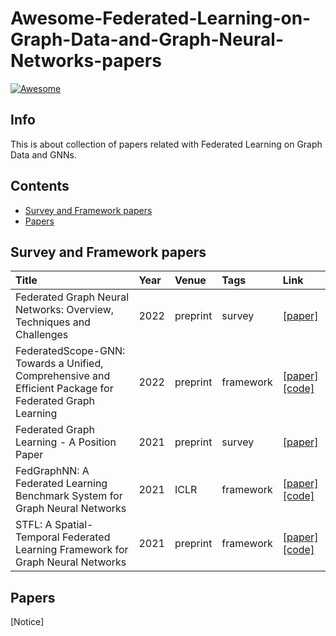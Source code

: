# Awesome-Federated-Learning-on-Graph-Data-and-Graph-Neural-Networks-papers

[![Awesome](https://cdn.rawgit.com/sindresorhus/awesome/d7305f38d29fed78fa85652e3a63e154dd8e8829/media/badge.svg)](https://github.com/sindresorhus/awesome)

## Info
This is about collection of papers related with Federated Learning on Graph Data and GNNs.

## Contents

- [Survey and Framework papers](#Survey-and-Framework-papers)
- [Papers](#Papers)


## Survey and Framework papers

|Title|Year|Venue|Tags|Link|
|:----|:---|:----|:---|:---|
|Federated Graph Neural Networks: Overview, Techniques and Challenges|2022|preprint|survey|[[paper]](https://arxiv.org/pdf/2202.07256.pdf)|
|FederatedScope-GNN: Towards a Unified, Comprehensive and Efficient Package for Federated Graph Learning|2022|preprint|framework|[[paper]](https://arxiv.org/pdf/2204.05562.pdf) [[code]](https://github.com/alibaba/FederatedScope)|Cora, CiteSeer, PubMed, FedDBLP, Ciao, Taobao, WN18, FB15k-237, HIV, Proteins, IMDB, Mol|
|Federated Graph Learning - A Position Paper|2021|preprint|survey|[[paper]](https://arxiv.org/pdf/2105.11099.pdf)|
|FedGraphNN: A Federated Learning Benchmark System for Graph Neural Networks|2021|ICLR|framework|[[paper]](http://www.cs.emory.edu/~jyang71/files/fedgraphnn.pdf) [[code]](https://github.com/FedML-AI/FedGraphNN)|
|STFL: A Spatial-Temporal Federated Learning Framework for Graph Neural Networks|2021|preprint|framework|[[paper]](https://arxiv.org/pdf/2111.06750.pdf) [[code]](https://github.com/JW9MsjwjnpdRLFw/TSFL)|ISRUC_S3|


## Papers

[Notice]
